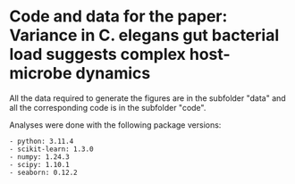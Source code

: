 # Code and data for the paper: Variance in C. elegans gut bacterial  load suggests complex host-microbe dynamics

All the data required to generate the figures are in the subfolder "data" and all the corresponding code is in the subfolder "code".

Analyses were done with the following package versions:

    - python: 3.11.4
    - scikit-learn: 1.3.0
    - numpy: 1.24.3
    - scipy: 1.10.1
    - seaborn: 0.12.2
